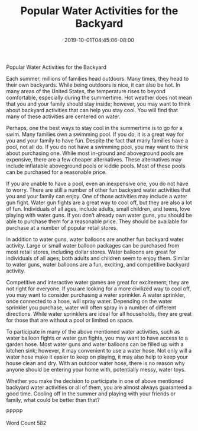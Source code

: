 ﻿---
title: "Popular Water Activities for the Backyard"
date: 2019-10-01T04:45:06-08:00
description: "Backyard Activities Tips for Web Success"
featured_image: "/images/Backyard Activities.jpg"
tags: ["Backyard Activities"]
---

Popular Water Activities for the Backyard

Each summer, millions of families head outdoors. Many times, they head to their own backyards. While being outdoors is nice, it can also be hot. In many areas of the United States, the temperature rises to beyond comfortable, especially during the summertime. Hot weather does not mean that you and your family should stay inside; however, you may want to think about backyard activities that can help you stay cool. You will find that many of these activities are centered on water.

Perhaps, one the best ways to stay cool in the summertime is to go for a swim.  Many families own a swimming pool. If you do, it is a great way for you and your family to have fun. Despite the fact that many families have a pool, not all do. If you do not have a swimming pool, you may want to think about purchasing one. While most in-ground and aboveground pools are expensive, there are a few cheaper alternatives. These alternatives may include inflatable aboveground pools or kiddie pools.  Most of these pools can be purchased for a reasonable price.

If you are unable to have a pool, even an inexpensive one, you do not have to worry. There are still a number of other fun backyard water activities that you and your family can enjoy. One of those activities may include a water gun fight. Water gun fights are a great way to cool off, but they are also a lot of fun.  Individuals of all ages, include adults, small children, and teens, love playing with water guns.  If you don’t already own water guns, you should be able to purchase them for a reasonable price. They should be available for purchase at a number of popular retail stores.

In addition to water guns, water balloons are another fun backyard water activity.  Large or small water balloon packages can be purchased from most retail stores, including dollar stores.  Water balloons are great for individuals of all ages; both adults and children seem to enjoy them. Similar to water guns, water balloons are a fun, exciting, and competitive backyard activity.  

Competitive and interactive water games are great for excitement; they are not right for everyone. If you are looking for a more civilized way to cool off, you may want to consider purchasing a water sprinkler. A water sprinkler, once connected to a hose, will spray water. Depending on the water sprinkler you purchase, water will often spray in a number of different directions. While water sprinklers are ideal for all households, they are great for those that are without a pool or limited on space.

To participate in many of the above mentioned water activities, such as water balloon fights or water gun fights, you may want to have access to a garden hose. Most water guns and water balloons can be filled up with a kitchen sink; however, it may convenient to use a water hose. Not only will a water hose make it easier to keep on playing, it may also help to keep your house clean and dry. With an outdoor water hose, there is no reason why anyone should be entering your home with, potentially messy, water toys.


Whether you make the decision to participate in one of above mentioned backyard water activities or all of them, you are almost always guaranteed a good time. Cooling off in the summer and playing with your friends or family, what could be better than that?

PPPPP

Word Count 582

